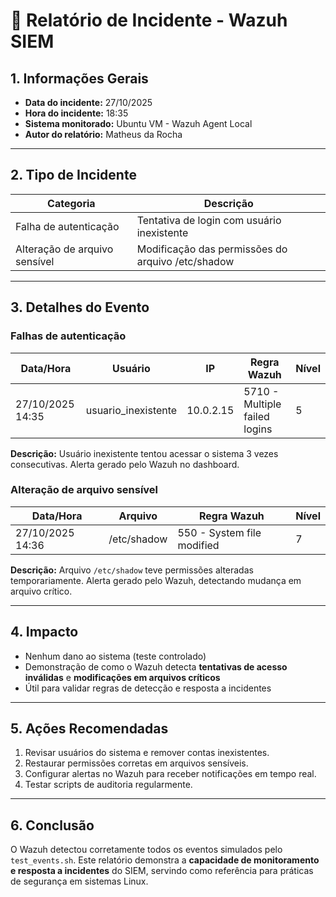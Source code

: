 # 📝 Relatório de Incidente - Wazuh SIEM

## 1. Informações Gerais

- **Data do incidente:** 27/10/2025
- **Hora do incidente:** 18:35
- **Sistema monitorado:** Ubuntu VM - Wazuh Agent Local
- **Autor do relatório:** Matheus da Rocha

---

## 2. Tipo de Incidente

| Categoria                        | Descrição                                          |
| -------------------------------- | ---------------------------------------------------- |
| Falha de autenticação          | Tentativa de login com usuário inexistente          |
| Alteração de arquivo sensível | Modificação das permissões do arquivo /etc/shadow |

---

## 3. Detalhes do Evento

### Falhas de autenticação

| Data/Hora        | Usuário            | IP        | Regra Wazuh                   | Nível |
| ---------------- | ------------------- | --------- | ----------------------------- | ------ |
| 27/10/2025 14:35 | usuario_inexistente | 10.0.2.15 | 5710 - Multiple failed logins | 5      |

**Descrição:** Usuário inexistente tentou acessar o sistema 3 vezes consecutivas. Alerta gerado pelo Wazuh no dashboard.

### Alteração de arquivo sensível

| Data/Hora        | Arquivo     | Regra Wazuh                | Nível |
| ---------------- | ----------- | -------------------------- | ------ |
| 27/10/2025 14:36 | /etc/shadow | 550 - System file modified | 7      |

**Descrição:** Arquivo `/etc/shadow` teve permissões alteradas temporariamente. Alerta gerado pelo Wazuh, detectando mudança em arquivo crítico.

---

## 4. Impacto

- Nenhum dano ao sistema (teste controlado)
- Demonstração de como o Wazuh detecta **tentativas de acesso inválidas** e **modificações em arquivos críticos**
- Útil para validar regras de detecção e resposta a incidentes

---

## 5. Ações Recomendadas

1. Revisar usuários do sistema e remover contas inexistentes.
2. Restaurar permissões corretas em arquivos sensíveis.
3. Configurar alertas no Wazuh para receber notificações em tempo real.
4. Testar scripts de auditoria regularmente.

---

## 6. Conclusão

O Wazuh detectou corretamente todos os eventos simulados pelo `test_events.sh`.
Este relatório demonstra a **capacidade de monitoramento e resposta a incidentes** do SIEM, servindo como referência para práticas de segurança em sistemas Linux.
